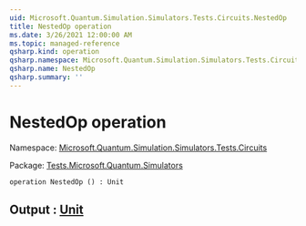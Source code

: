 ```yaml
---
uid: Microsoft.Quantum.Simulation.Simulators.Tests.Circuits.NestedOp
title: NestedOp operation
ms.date: 3/26/2021 12:00:00 AM
ms.topic: managed-reference
qsharp.kind: operation
qsharp.namespace: Microsoft.Quantum.Simulation.Simulators.Tests.Circuits
qsharp.name: NestedOp
qsharp.summary: ''
---
```


# NestedOp operation

Namespace: [Microsoft.Quantum.Simulation.Simulators.Tests.Circuits](xref:Microsoft.Quantum.Simulation.Simulators.Tests.Circuits)

Package: [Tests.Microsoft.Quantum.Simulators](https://nuget.org/packages/Tests.Microsoft.Quantum.Simulators)




```qsharp
operation NestedOp () : Unit
```


## Output : [Unit](xref:microsoft.quantum.lang-ref.unit)

